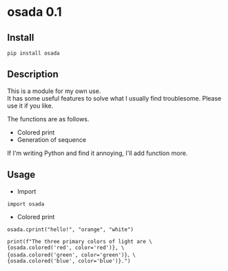 # osada 0.1


## Install

`pip install osada`


## Description

This is a module for my own use.  
It has some useful features to solve what I usually find troublesome. Please use it if you like.  

The functions are as follows.
- Colored print
- Generation of sequence

If I'm writing Python and find it annoying, I'll add function more.


## Usage

- Import
```
import osada
```

- Colored print  
```
osada.cprint("hello!", "orange", "white")
```

```
print(f"The three primary colors of light are \
{osada.colored('red', color='red')}, \
{osada.colored('green', color='green')}、\
{osada.colored('blue', color='blue')}.")
```
